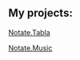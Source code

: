 ## My projects: ##
[Notate.Tabla](tabla-notation/README.html)

[Notate.Music](music-notation/README.html)
